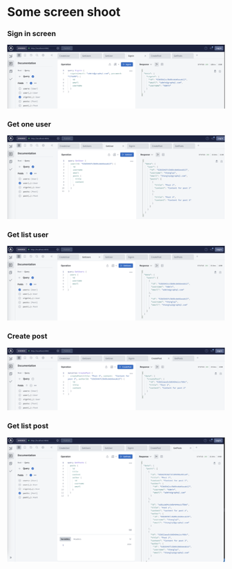 # Some screen shoot

<h3>Sign in screen</h3>
<img src="./screenshoot/signin.png"/>

<h3>Get one user</h3>
<img src="./screenshoot/get-one-user.png"/>

<h3>Get list user</h3>
<img src="./screenshoot/get-users.png"/>

<h3>Create post</h3>
<img src="./screenshoot/create-post.png"/>

<h3>Get list post</h3>
<img src="./screenshoot/get-posts.png"/>
